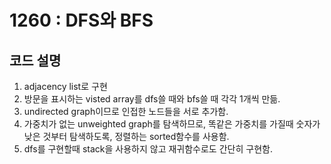 # 1260 : DFS와 BFS

## 코드 설명

1. adjacency list로 구현
2. 방문을 표시하는 visted array를 dfs쓸 때와 bfs쓸 때 각각 1개씩 만듦.
3. undirected graph이므로 인접한 노드들을 서로 추가함.
4. 가중치가 없는 unweighted graph를 탐색하므로, 똑같은 가중치를 가질때 숫자가 낮은 것부터 탐색하도록, 정렬하는 sorted함수를 사용함.
5. dfs를 구현할때 stack을 사용하지 않고 재귀함수로도 간단히 구현함.
